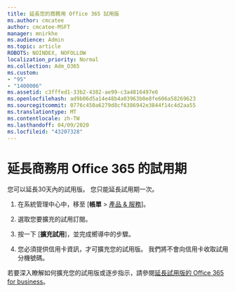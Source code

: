 ```yaml
---
title: 延長您的商務用 Office 365 試用版
ms.author: cmcatee
author: cmcatee-MSFT
manager: mnirkhe
ms.audience: Admin
ms.topic: article
ROBOTS: NOINDEX, NOFOLLOW
localization_priority: Normal
ms.collection: Adm_O365
ms.custom:
- "95"
- "1400006"
ms.assetid: c3fffed1-33b2-4382-ae99-c3a4816497e6
ms.openlocfilehash: ad9b06d5a14e48b4a03963b0e8fe606a58269623
ms.sourcegitcommit: 0776c450a6279d8cf6386942e3844f14c4d2aa55
ms.translationtype: MT
ms.contentlocale: zh-TW
ms.lasthandoff: 04/09/2020
ms.locfileid: "43207328"
---
```

# <a name="extend-your-trial-for-office-365-for-business"></a>延長商務用 Office 365 的試用期

您可以延長30天內的試用版。 您只能延長試用期一次。
  
1. 在系統管理中心中，移至 [**帳單** \> [產品 & 服務](https://portal.office.com/adminportal/home#/subscriptions)]。

2. 選取您要擴充的試用訂閱。

3. 按一下 [**擴充試用**]，並完成嚮導中的步驟。

4. 您必須提供信用卡資訊，才可擴充您的試用版。 我們將不會向信用卡收取試用分機號碼。

若要深入瞭解如何擴充您的試用版或逐步指示，請參閱[延長試用版的 Office 365 for business](https://docs.microsoft.com/microsoft-365/commerce/extend-your-trial)。
